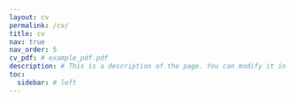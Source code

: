```yaml
---
layout: cv
permalink: /cv/
title: cv
nav: true
nav_order: 5
cv_pdf: # example_pdf.pdf
description: # This is a description of the page. You can modify it in '_pages/cv.md'. You can also change or remove the top pdf download button.
toc:
  sidebar: # left
---
```

